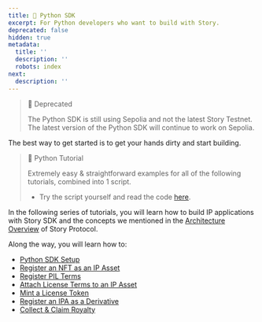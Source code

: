 ```yaml
---
title: 🐍 Python SDK
excerpt: For Python developers who want to build with Story.
deprecated: false
hidden: true
metadata:
  title: ''
  description: ''
  robots: index
next:
  description: ''
---
```

> 🚧 Deprecated
>
> The Python SDK is still using Sepolia and not the latest Story Testnet. The latest version of the Python SDK will continue to work on Sepolia.

The best way to get started is to get your hands dirty and start building. 

> 🏁 Python Tutorial
>
> Extremely easy & straightforward examples for all of the following tutorials, combined into 1 script.
>
> * Try the script yourself and read the code [here](https://github.com/storyprotocol/python-sdk/blob/main/tests/demo/demo.py).

In the following series of tutorials, you will learn how to build IP applications with Story SDK and the concepts we mentioned in the [Architecture Overview](doc:overview) of Story Protocol. 

Along the way, you will learn how to:

* [Python SDK Setup](doc:python-sdk-setup)
* [Register an NFT as an IP Asset](doc:register-an-nft-as-an-ip-asset-python)
* [Register PIL Terms](doc:register-pil-terms-python)
* [Attach License Terms to an IP Asset](doc:attach-license-terms-to-an-ip-asset-python)
* [Mint a License Token](doc:mint-a-license-token-python)
* [Register an IPA as a Derivative](doc:register-an-ipa-as-a-derivative-python)
* [Collect & Claim Royalty](doc:collect-claim-royalty-python)
